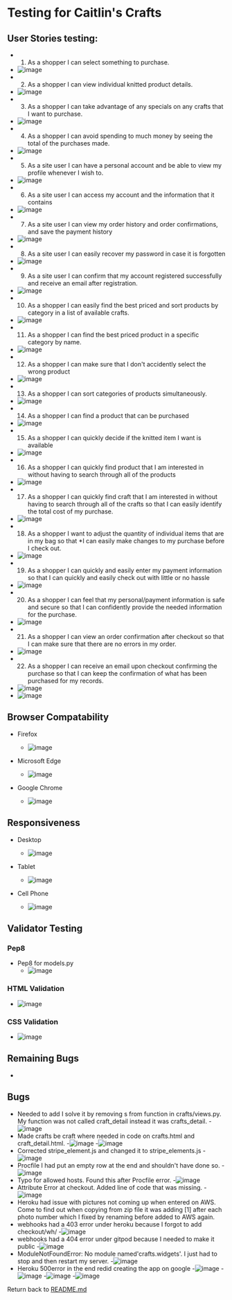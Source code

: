 # Testing for Caitlin's Crafts

## User Stories testing:
- 1. As a shopper I can select something to purchase.
- ![image](testing/userstory1.jpg)
- 2. As a shopper I can view individual knitted product details.
- ![image](testing/userstory2.jpg)
- 3. As a shopper I can take advantage of any specials on any crafts that I want to purchase.
- ![image](testing/userstory3.jpg)
- 4. As a shopper I can avoid spending to much money by seeing the total of the purchases made.
- ![image](testing/userstory4.jpg)
- 5. As a site user I can have a personal account and be able to view my profile whenever I wish to.
- ![image](testing/profile.jpg)
- 6. As a site user I can access my account and the information that it contains
- ![image](testing/profile.jpg)
- 7. As a site user I can view my order history and order confirmations, and save the payment history
- ![image](testing/profile.jpg)
- 8. As a site user I can easily recover my password in case it is forgotten
- ![image](testing/password_reset.jpg)
- 9. As a site user I can confirm that my account registered successfully and receive an email after registration.
- ![image](testing/userstory9.jpg)
- 10. As a shopper I can easily find the best priced and sort products by category in a list of available crafts.
- ![image](testing/crafts_by_price.jpg)
- 11. As a shopper I can find the best priced product in a specific category by name.
- ![image](testing/userstory11.jpg)
- 12. As a shopper I can make sure that I don't accidently select the wrong product
- ![image](testing/userstory12.jpg)
- 13. As a shopper I can sort categories of products simultaneously.
- ![image](testing/userstory16.jpg)
- 14. As a shopper I can find a product that can be purchased
- ![image](testing/userstory14.jpg)
- 15. As a shopper I can quickly decide if the knitted item I want is available
- ![image](testing/userstory16.jpg)
- 16. As a shopper I can quickly find product that I am interested in without having to search through all of the products
- ![image](testing/userstory16.jpg)
- 17. As a shopper I can quickly find craft that I am interested in without having to search through all of the crafts so that I can easily identify the total cost of my purchase.
- ![image](testing/userstory17.jpg)
- 18. As a shopper I want to adjust the quantity of individual items that are in my bag so that *I can easily make changes to my purchase before I check out.
- ![image](testing/userstory12.jpg)
- 19. As a shopper I can quickly and easily enter my payment information so that I can quickly and easily check out with little or no hassle
- ![image](testing/userstory19.jpg)
- 20. As a shopper I can feel that my personal/payment information is safe and secure so that I can confidently provide the needed information for the purchase.
- ![image](testing/userstory19.jpg)
- 21. As a shopper I can view an order confirmation after checkout so that I can make sure that there are no errors in my order.
- ![image](testing/success_message_purchase.jpg)
- 22. As a shopper I can receive an email upon checkout confirming the purchase so that I can keep the confirmation of what has been purchased for my records.
- ![image](testing/confirmation_order.jpg)
- ![image](testing/confirmation_order2.jpg)

## Browser Compatability
- Firefox
    - ![image](testing/profile.jpg)

- Microsoft Edge
    - ![image](testing/microsoft_edge.jpg)

- Google Chrome
    - ![image](testing/google_chrome.jpg)

## Responsiveness
- Desktop
     - ![image](testing/profile.jpg)

- Tablet
     - ![image](testing/tablet.jpg)

- Cell Phone
     - ![image](testing/google_chrome.jpg)

## Validator Testing

### Pep8
-  Pep8 for models.py
     - ![image](testing/models.py.jpg)

### HTML Validation
- ![image](testing/html_testing.jpg)

### CSS Validation
- ![image](testing/css_testing.jpg)

## Remaining Bugs
- 

## Bugs
- Needed to add I solve it by removing s from function in crafts/views.py. My function was not called craft_detail instead it was crafts_detail.
     -![image](testing/attribute_error.jpg)
- Made crafts be craft where needed in code on crafts.html and craft_detail.html. 
     -![image](testing/no_reversematch_error.jpg)
     -![image](testing/lost_pictures.jpg)
- Corrected stripe_element.js and changed it to stripe_elements.js
     -![image](testing/payment_error.jpg)
- Procfile I had put an empty row at the end and shouldn't have done so.
     -![image](testing/error_procfile.jpg)
- Typo for allowed hosts. Found this after Procfile error.
     -![image](testing/typos_settings.jpg)
- Attribute Error at checkout. Added line of code that was missing.
     -![image](testing/attribute_error_checkout.jpg)
- Heroku had issue with pictures not coming up when entered on AWS. Come to find out when copying from zip file it was adding [1] after each photo number which I fixed by renaming before added to AWS again.
- webhooks had a 403 error under heroku because I forgot to add checkout/wh/
     -![image](testing/403errror.jpg)
- webhooks had a 404 error under gitpod because I needed to make it public
     -![image](testing/404errror.jpg)
- ModuleNotFoundError: No module named'crafts.widgets'. I just had to stop and then restart my server.
     -![image](testing/crafts_widgets.jpg)
- Heroku 500error in the end redid creating the app on google
     -![image](testing/heroku1.jpg)
     -![image](testing/heroku2.jpg)
     -![image](testing/heroku3.jpg)
     -![image](testing/heroku4.jpg)
 

Return back to [README.md](README.md)
